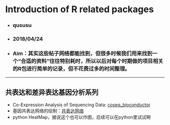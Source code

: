# Introduction of R related packages
- ### qususu
- ### 2018/04/24
- ### Aim：其实这些帖子网络都能找到，但很多时候我们用来找到一个“合适的资料”往往特别耗时，所以以后对每个时期做的项目相关的R包进行简单的记录，但不花费过多的时间整理。
 ---
## 共表达和差异表达基因分析系列
- Co-Expression Analysis of Sequencing Data: [coseq_bioconductor](http://bioconductor.org/packages/release/bioc/html/coseq.html)
- 基因共表达网络的绘制：[共表达网络](http://agetouch.blog.163.com/blog/static/2285350902016118104719444/?ignoreua)
- python HeatMap，据说这个也可以作图，后续可以在python里试试啊
